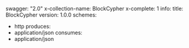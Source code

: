 swagger: "2.0"
x-collection-name: BlockCypher
x-complete: 1
info:
  title: BlockCypher
  version: 1.0.0
schemes:
- http
produces:
- application/json
consumes:
- application/json